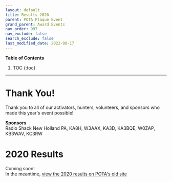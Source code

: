 ```yaml
---
layout: default
title: Results 2020
parent: POTA Plaque Event
grand_parent: Award Events
nav_order: 997
nav_exclude: false
search_exclude: false
last_modified_date: 2022-08-17
---
```


**Table of Contents**
1. TOC
{:toc}
---

# Thank You! 
Thank you to all of our activators, hunters, volunteers, and sponsors who made this year's event possible!

**Sponsors**  
Radio Shack New Holland PA, KA8H, W3AAX, KA3D, KA3BQE, W0ZAP, KB3WAV, KC3RW

# 2020 Results
Coming soon!  
In the meantime, [view the 2020 results on POTA's old site](https://stats.parksontheair.com/plaque/plaquesummary2020.php)